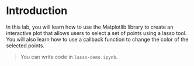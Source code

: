 # Introduction

In this lab, you will learn how to use the Matplotlib library to create an interactive plot that allows users to select a set of points using a lasso tool. You will also learn how to use a callback function to change the color of the selected points.

> You can write code in `lasso-demo.ipynb`.
